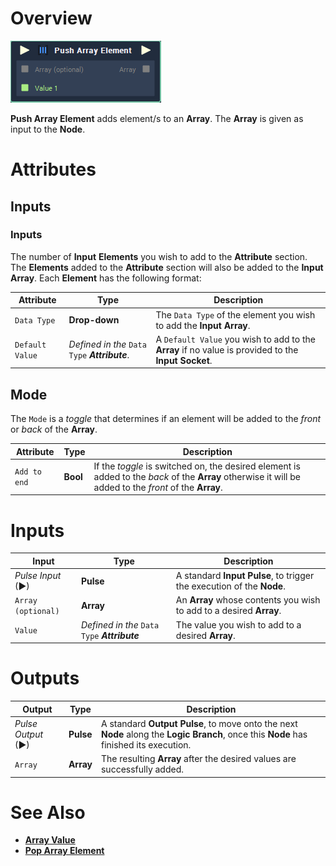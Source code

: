 # Overview

![The Push Array Element Node.](../../.gitbook/assets/toolbox/array/push-array-element.png)

**Push Array Element** adds element/s to an **Array**. The **Array** is given as input to the **Node**.

# Attributes
## Inputs

### Inputs
The number of **Input** **Elements** you wish to add to the **Attribute** section. The **Elements** added to the **Attribute** section will also be added to the **Input** **Array**. Each **Element** has the following format:

|Attribute|Type|Description|
|---|---|---|
|`Data Type`|**Drop-down**|The `Data Type` of the element you wish to add the **Input** **Array**.|
|`Default Value`|*Defined in the* `Data Type` ***Attribute***.|A `Default Value` you wish to add to the **Array** if no value is provided to the **Input** **Socket**.|

## Mode
The `Mode` is a *toggle* that determines if an element will be added to the *front* or *back* of the **Array**.

|Attribute|Type|Description|
|---|---|---|
|`Add to end`|**Bool**|If the *toggle* is switched on, the desired element is added to the *back* of the **Array** otherwise it will be added to the *front* of the **Array**.|

# Inputs

|Input|Type|Description|
|---|---|---|
|*Pulse Input* (►)|**Pulse**|A standard **Input Pulse**, to trigger the execution of the **Node**.|
|`Array (optional)`|**Array**|An **Array** whose contents you wish to add to a desired **Array**.|
|`Value`|*Defined in the* `Data Type` ***Attribute***|The value you wish to add to a desired **Array**.|

# Outputs

|Output|Type|Description|
|---|---|---|
|*Pulse Output* (►)|**Pulse**|A standard **Output Pulse**, to move onto the next **Node** along the **Logic Branch**, once this **Node** has finished its execution.|
|`Array`|**Array**|The resulting **Array** after the desired values are successfully added.|

# See Also
- [**Array Value**](array-value.md)
- [**Pop Array Element**](pop-array-element.md)

